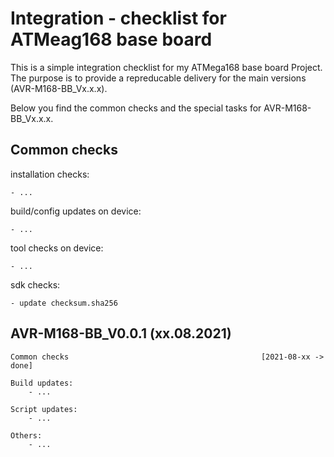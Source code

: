 Integration - checklist for ATMeag168 base board
================================================

This is a simple integration checklist for my ATMega168 base board
Project. The purpose is to provide a repreducable delivery for the
main versions (AVR-M168-BB_Vx.x.x).

Below you find the common checks and the special tasks for AVR-M168-BB_Vx.x.x.


Common checks
-------------

installation checks:

	- ...

build/config updates on device:

	- ...

tool checks on device:

	- ...

sdk checks:

	- update checksum.sha256



AVR-M168-BB_V0.0.1 (xx.08.2021)
------------------------------

	Common checks                                           [2021-08-xx -> done]

	Build updates:
		- ...

	Script updates:
		- ...

	Others:
		- ...

